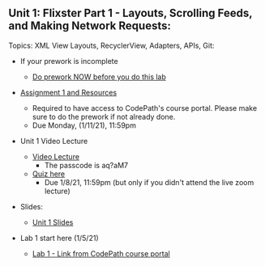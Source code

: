 ## Unit 1: Flixster Part 1 - Layouts, Scrolling Feeds, and Making Network Requests:
Topics: XML View Layouts, RecyclerView, Adapters, APIs, Git:
* If your prework is incomplete
   * [Do prework NOW before you do this lab](https://courses.codepath.org/snippets/android_university/prework)
 
* [Assignment 1 and Resources](https://courses.codepath.com/courses/android_university/unit/1#!overview)
   * Required to have access to CodePath's course portal. Please make sure to do the prework if not already done.
   * Due Monday, (1/11/21), 11:59pm
   
* Unit 1 Video Lecture
    * [Video Lecture](https://zoom.us/rec/share/4_klVUSzjd8_MwROoH-fcfySejTdog1kUpiEt8zxFHlNziPEv7BHqByAoSFovpBx.4zrWggR0PO3vBZ3G)
      * The passcode is aq?aM7
    * [Quiz here](https://docs.google.com/forms/d/1_1TcOK3VkG2jjKlq5grBX9mJgMlpqWxn_5yK_hdIYOc/viewform)
      * Due 1/8/21, 11:59pm (but only if you didn't attend the live zoom lecture) 
      
* Slides:
    * [Unit 1 Slides](https://docs.google.com/presentation/d/1WloxR4C7eLgM1uBaNnvkuDmj0R4K0PESQ9be-wFCLCQ/edit?usp=sharing)
    
* Lab 1 start here (1/5/21)       
    * [Lab 1 - Link from CodePath course portal](https://courses.codepath.com/courses/android_university/unit/1#!exercises)
